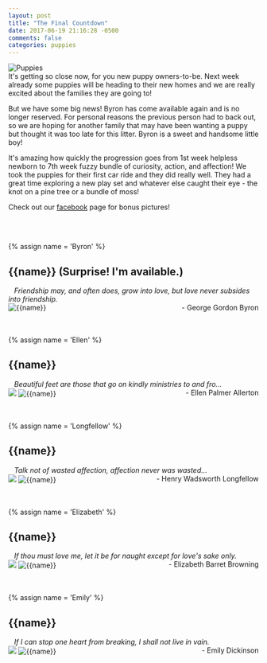 ```yaml
---
layout: post
title: "The Final Countdown"
date: 2017-06-19 21:16:28 -0500
comments: false
categories: puppies
---
```



<div class="post-title-img">
   <img src="/images/puppies-1-circle.png" title="Puppies" alt="Puppies"/>
</div>
It's getting so close now, for you new puppy owners-to-be. Next week already some puppies will be heading to their new homes and we are really excited about the families they are going to! 

But we have some big news! Byron has come available again and is no longer reserved. For personal reasons the previous person had to back out, so we are hoping for another family that may have been wanting a puppy but thought it was too late for this litter. Byron is a sweet and handsome little boy!

It's amazing how quickly the progression goes from 1st week helpless newborn to 7th week fuzzy bundle of curiosity, action, and affection! We took the puppies for their first car ride and they did really well. They had a great time exploring a new play set and whatever else caught their eye - the knot on a pine tree or a bundle of moss!

Check out our 
[facebook](https://www.facebook.com/Halcyon-Lane-Farm-144222662414616 "Halcyon Lane Farm Facebook") 
page for bonus pictures! 




<br/>
<br/>

{% assign name = 'Byron' %}
## {{name}} (Surprise! I'm available.)
<div>
<span style="font-style: italic">&nbsp;&nbsp; Friendship may, and often does, grow into love, but love never subsides into friendship.</span>
<br/>
<span style="text-align: right; float: right">- George Gordon Byron</span>
</div>
<div class="ribbon-container">
   <img src="/images/2017/pups-week-seven/{{name}}.jpg" title="{{name}}" alt="{{name}}">
</div>
<br/>
<br/>


{% assign name = 'Ellen' %}
## {{name}} 
<div>
<span style="font-style: italic">&nbsp;&nbsp; Beautiful feet are those that go on kindly ministries to and fro...</span>
<br/>
<span style="text-align: right; float: right">- Ellen Palmer Allerton</span>
</div>
<div class="ribbon-container">
   <img src="/images/reserved-ribbon.png" class="ribbon-img"/>
   <img src="/images/2017/pups-week-seven/{{name}}.jpg" title="{{name}}" alt="{{name}}">
</div>
<br/>
<br/>


{% assign name = 'Longfellow' %}
## {{name}} 
<div>
<span style="font-style: italic">&nbsp;&nbsp; Talk not of wasted affection, affection never was wasted...</span>
<br/>
<span style="text-align: right; float: right">- Henry Wadsworth Longfellow</span>
</div>
<div class="ribbon-container">
   <img src="/images/reserved-ribbon.png" class="ribbon-img"/>
   <img src="/images/2017/pups-week-seven/{{name}}.jpg" title="{{name}}" alt="{{name}}">
</div>
<br/>
<br/>

{% assign name = 'Elizabeth' %}
## {{name}} 
<div>
<span style="font-style: italic">&nbsp;&nbsp; If thou must love me, let it be for naught except for love's sake only.</span>
<br/>
<span style="text-align: right; float: right">- Elizabeth Barret Browning</span>
</div>
<div class="ribbon-container">
   <img src="/images/reserved-ribbon.png" class="ribbon-img"/>	
   <img src="/images/2017/pups-week-seven/{{name}}.jpg" title="{{name}}" alt="{{name}}">
</div>
<br/>
<br/>

{% assign name = 'Emily' %}
## {{name}} 
<div>
<span style="font-style: italic">&nbsp;&nbsp; If I can stop one heart from breaking, I shall not live in vain.</span>
<br/>
<span style="text-align: right; float: right">- Emily Dickinson</span>
</div>
<div class="ribbon-container">
   <img src="/images/reserved-ribbon.png" class="ribbon-img"/>	
   <img src="/images/2017/pups-week-seven/{{name}}.jpg" title="{{name}}" alt="{{name}}">
</div>

<br/>
<br/>















